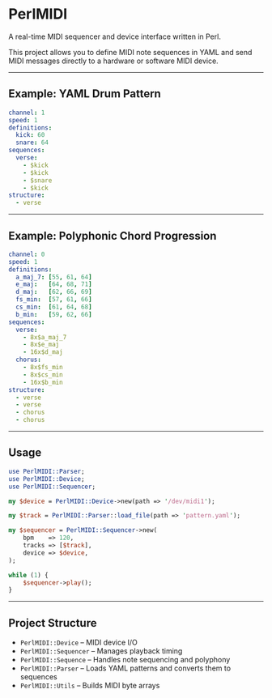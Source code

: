# PerlMIDI

A real-time MIDI sequencer and device interface written in Perl.

This project allows you to define MIDI note sequences in YAML and send MIDI messages directly to a hardware or software MIDI device.

---

## Example: YAML Drum Pattern

```yaml
channel: 1
speed: 1
definitions:
  kick: 60
  snare: 64
sequences:
  verse:
    - $kick
    - $kick
    - $snare
    - $kick
structure:
  - verse
```

---

## Example: Polyphonic Chord Progression

```yaml
channel: 0
speed: 1
definitions:
  a_maj_7: [55, 61, 64]
  e_maj:   [64, 68, 71]
  d_maj:   [62, 66, 69]
  fs_min:  [57, 61, 66]
  cs_min:  [61, 64, 68]
  b_min:   [59, 62, 66]
sequences:
  verse:
    - 8x$a_maj_7
    - 8x$e_maj
    - 16x$d_maj
  chorus:
    - 8x$fs_min
    - 8x$cs_min
    - 16x$b_min
structure:
  - verse
  - verse
  - chorus
  - chorus
```

---

## Usage

```perl
use PerlMIDI::Parser;
use PerlMIDI::Device;
use PerlMIDI::Sequencer;

my $device = PerlMIDI::Device->new(path => '/dev/midi1');

my $track = PerlMIDI::Parser::load_file(path => 'pattern.yaml');

my $sequencer = PerlMIDI::Sequencer->new(
    bpm    => 120,
    tracks => [$track],
    device => $device,
);

while (1) {
    $sequencer->play();
}
```

---

## Project Structure

- `PerlMIDI::Device` – MIDI device I/O
- `PerlMIDI::Sequencer` – Manages playback timing
- `PerlMIDI::Sequence` – Handles note sequencing and polyphony
- `PerlMIDI::Parser` – Loads YAML patterns and converts them to sequences
- `PerlMIDI::Utils` – Builds MIDI byte arrays
